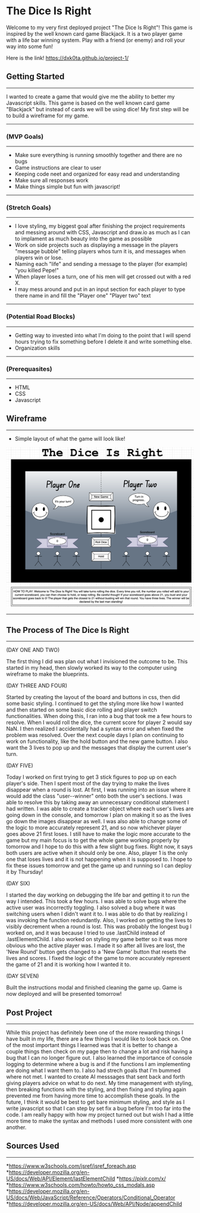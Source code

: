# The Dice Is Right
 Welcome to my very first deployed project "The Dice Is Right"! This game is inspired by the well known card game Blackjack. It is a two player game with a life bar winning system. Play with a friend (or enemy) and roll your way into some fun! 

Here is the link! https://dxk0ta.github.io/project-1/

## Getting Started
---
I wanted to create a game that would give me the ability to better my Javascript skills. This game is based on the well known card game "Blackjack" but instead of cards we will be using dice! My first step will be to build a wireframe for my game.

---

### (MVP Goals)
---
* Make sure everything is running smoothly together and there are no bugs
* Game instructions are clear to user
* Keeping code neet and organized for easy read and understanding
* Make sure all responses work
* Make things simple but fun with javascript!

---

### (Stretch Goals)
---
* I love styling, my biggest goal after finishing the project requirements and messing around with CSS, Javascript and draw.io as much as I can to implament as much beauty into the game as possible
* Work on side projects such as displaying a message in the players "message bubble" telling players whos turn it is, and messages when players win or lose.
* Naming each "life" and sending a message to the player (for example) "you killed Pepe!"
* When player loses a turn, one of his men will get crossed out with a red X.
* I may mess around and put in an input section for each player to type there name in and fill the "Player one" "Player two" text

---

### (Potential Road Blocks)
---
* Getting way to invested into what I'm doing to the point that I will spend hours trying to fix something before I delete it and write something else.
* Organization skills

---

### (Prerequasites)
---
* HTML
* CSS
* Javascript


## Wireframe
---
* Simple layout of what the game will look like!

![wireframe](./prototype.img.png)

---

## The Process of The Dice Is Right
---
(DAY ONE AND TWO)

The first thing I did was plan out what I invisioned the outcome to be. This started in my head, then slowly worked its way to the computer using wireframe to make the blueprints.

(DAY THREE AND FOUR)

Started by creating the layout of the board and buttons in css, then did some basic styling. I continued to get the styling more like how I wanted and then started on some basic dice rolling and player switch functionalities. When doing this, I ran into a bug that took me a few hours to resolve. When I would roll the dice, the current score for player 2 would say NaN. I then realized I accidentally had a syntax error and when fixed the problem was resolved. Over the next couple days I plan on continuing to work on functionality, like the hold button and the new game button. I also want the 3 lives to pop up and the messages that display the current user's turn.

(DAY FIVE)

Today I worked on first trying to get 3 stick figures to pop up on each player's side. Then I spent most of the day trying to make the lives disappear when a round is lost. At first, I was running into an issue where it would add the class "user--winner" onto both the user's sections. I was able to resolve this by taking away an unnecessary conditional statement I had written. I was able to create a tracker object where each user's lives are going down in the console, and tomorrow I plan on making it so as the lives go down the images disappear as well. I was also able to change some of the logic to more accurately represent 21, and so now whichever player goes above 21 first loses. I still have to make the logic more accurate to the game but my main focus is to get the whole game working properly by tomorrow and I hope to do this with a few slight bug fixes. Right now, it says both users are active when it should only be one. Also, player 1 is the only one that loses lives and it is not happening when it is supposed to. I hope to fix these issues tomorrow and get the game up and running so I can deploy it by Thursday!

(DAY SIX)

I started the day working on debugging the life bar and getting it to run the way I intended. This took a few hours. I was able to solve bugs where the active user was incorrectly toggling. I also solved a bug where it was switching users when I didn't want it to. I was able to do that by realizing I was invoking the function redundantly. Also, I worked on getting the lives to visibly decrement when a round is lost. This was probably the longest bug I worked on, and it was because I tried to use .lastChild instead of .lastElementChild. I also worked on styling my game better so it was more obvious who the active player was. I made it so after all lives are lost, the 'New Round' button gets changed to a 'New Game' button that resets the lives and scores. I fixed the logic of the game to more accurately represent the game of 21 and it is working how I wanted it to. 

(DAY SEVEN)

Built the instructions modal and finished cleaning the game up. Game is now deployed and will be presented tomorrow!

## Post Project
---
While this project has definitely been one of the more rewarding things I have built in my life, there are a few things I would like to look back on. One of the most important things I learned was that it is better to change a couple things then check on my page then to change a lot and risk having a bug that I can no longer figure out. I also learned the importance of console logging to determine where a bug is and if the functions I am implementing are doing what I want them to. I also had strech goals that I'm bummed where not met. I wanted to create AI messsages that sent back and forth giving players advice on what to do next. My time management with styling, then breaking functions with the styling, and then fixing and styling again prevented me from having more time to accomplish these goals. In the future, I think it would be best to get bare minimum styling, and style as I write javascript so that I can step by set fix a bug before I'm too far into the code. I am really happy with how my project turned out but wish I had a little more time to make the syntax and methods I used more consistent with one another. 

## Sources Used
---
*https://www.w3schools.com/jsref/jsref_foreach.asp
*https://developer.mozilla.org/en-US/docs/Web/API/Element/lastElementChild
*https://pixlr.com/x/
*https://www.w3schools.com/howto/howto_css_modals.asp
*https://developer.mozilla.org/en-US/docs/Web/JavaScript/Reference/Operators/Conditional_Operator
*https://developer.mozilla.org/en-US/docs/Web/API/Node/appendChild